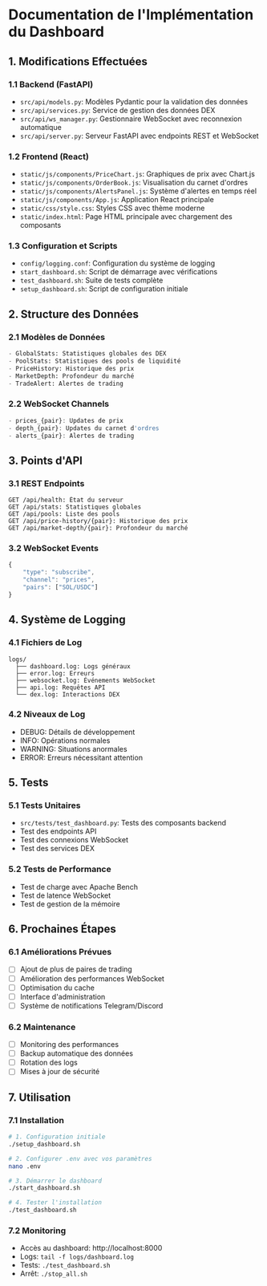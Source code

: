 # Documentation de l'Implémentation du Dashboard

## 1. Modifications Effectuées

### 1.1 Backend (FastAPI)
- `src/api/models.py`: Modèles Pydantic pour la validation des données
- `src/api/services.py`: Service de gestion des données DEX
- `src/api/ws_manager.py`: Gestionnaire WebSocket avec reconnexion automatique
- `src/api/server.py`: Serveur FastAPI avec endpoints REST et WebSocket

### 1.2 Frontend (React)
- `static/js/components/PriceChart.js`: Graphiques de prix avec Chart.js
- `static/js/components/OrderBook.js`: Visualisation du carnet d'ordres
- `static/js/components/AlertsPanel.js`: Système d'alertes en temps réel
- `static/js/components/App.js`: Application React principale
- `static/css/style.css`: Styles CSS avec thème moderne
- `static/index.html`: Page HTML principale avec chargement des composants

### 1.3 Configuration et Scripts
- `config/logging.conf`: Configuration du système de logging
- `start_dashboard.sh`: Script de démarrage avec vérifications
- `test_dashboard.sh`: Suite de tests complète
- `setup_dashboard.sh`: Script de configuration initiale

## 2. Structure des Données

### 2.1 Modèles de Données
```python
- GlobalStats: Statistiques globales des DEX
- PoolStats: Statistiques des pools de liquidité
- PriceHistory: Historique des prix
- MarketDepth: Profondeur du marché
- TradeAlert: Alertes de trading
```

### 2.2 WebSocket Channels
```javascript
- prices_{pair}: Updates de prix
- depth_{pair}: Updates du carnet d'ordres
- alerts_{pair}: Alertes de trading
```

## 3. Points d'API

### 3.1 REST Endpoints
```
GET /api/health: État du serveur
GET /api/stats: Statistiques globales
GET /api/pools: Liste des pools
GET /api/price-history/{pair}: Historique des prix
GET /api/market-depth/{pair}: Profondeur du marché
```

### 3.2 WebSocket Events
```javascript
{
    "type": "subscribe",
    "channel": "prices",
    "pairs": ["SOL/USDC"]
}
```

## 4. Système de Logging

### 4.1 Fichiers de Log
```
logs/
  ├── dashboard.log: Logs généraux
  ├── error.log: Erreurs
  ├── websocket.log: Événements WebSocket
  ├── api.log: Requêtes API
  └── dex.log: Interactions DEX
```

### 4.2 Niveaux de Log
- DEBUG: Détails de développement
- INFO: Opérations normales
- WARNING: Situations anormales
- ERROR: Erreurs nécessitant attention

## 5. Tests

### 5.1 Tests Unitaires
- `src/tests/test_dashboard.py`: Tests des composants backend
- Test des endpoints API
- Test des connexions WebSocket
- Test des services DEX

### 5.2 Tests de Performance
- Test de charge avec Apache Bench
- Test de latence WebSocket
- Test de gestion de la mémoire

## 6. Prochaines Étapes

### 6.1 Améliorations Prévues
- [ ] Ajout de plus de paires de trading
- [ ] Amélioration des performances WebSocket
- [ ] Optimisation du cache
- [ ] Interface d'administration
- [ ] Système de notifications Telegram/Discord

### 6.2 Maintenance
- [ ] Monitoring des performances
- [ ] Backup automatique des données
- [ ] Rotation des logs
- [ ] Mises à jour de sécurité

## 7. Utilisation

### 7.1 Installation
```bash
# 1. Configuration initiale
./setup_dashboard.sh

# 2. Configurer .env avec vos paramètres
nano .env

# 3. Démarrer le dashboard
./start_dashboard.sh

# 4. Tester l'installation
./test_dashboard.sh
```

### 7.2 Monitoring
- Accès au dashboard: http://localhost:8000
- Logs: `tail -f logs/dashboard.log`
- Tests: `./test_dashboard.sh`
- Arrêt: `./stop_all.sh`

